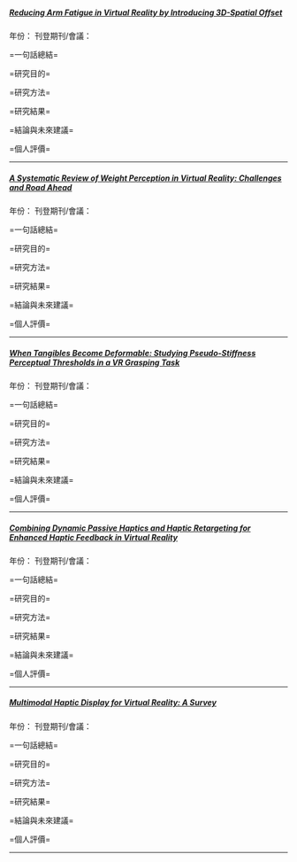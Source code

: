 ##### [Reducing Arm Fatigue in Virtual Reality by Introducing 3D-Spatial Offset](https://doi.org/10.1109/ACCESS.2021.3075769)
年份：
刊登期刊/會議：

=一句話總結=

=研究目的=

=研究方法=

=研究結果=

=結論與未來建議=

=個人評價=

---
##### [A Systematic Review of Weight Perception in Virtual Reality: Challenges and Road Ahead](https://doi.org/10.1109/ACCESS.2021.3131525)
年份：
刊登期刊/會議：

=一句話總結=

=研究目的=

=研究方法=

=研究結果=

=結論與未來建議=

=個人評價=

---
##### [When Tangibles Become Deformable: Studying Pseudo-Stiffness Perceptual Thresholds in a VR Grasping Task](https://doi.org/10.1109/TVCG.2023.3247083)
年份：
刊登期刊/會議：

=一句話總結=

=研究目的=

=研究方法=

=研究結果=

=結論與未來建議=

=個人評價=

---
##### [Combining Dynamic Passive Haptics and Haptic Retargeting for Enhanced Haptic Feedback in Virtual Reality](https://doi.org/10.1109/TVCG.2021.3067777)
年份：
刊登期刊/會議：

=一句話總結=

=研究目的=

=研究方法=

=研究結果=

=結論與未來建議=

=個人評價=

---
##### [Multimodal Haptic Display for Virtual Reality: A Survey](https://doi.org/10.1109/TIE.2019.2920602)
年份：
刊登期刊/會議：

=一句話總結=

=研究目的=

=研究方法=

=研究結果=

=結論與未來建議=

=個人評價=

---
